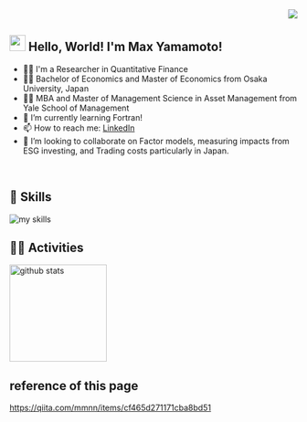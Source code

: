 <!-- 1. Change GitHub username -->
<div align="right">
  <img src="https://komarev.com/ghpvc/?username=masato-max-yamamoto" />
</div>


<!-- 2. profiles and contacts -->
## <img src="https://media.giphy.com/media/hvRJCLFzcasrR4ia7z/giphy.gif" width="28"> Hello, World! I'm Max Yamamoto!

- 🧑‍💻 I'm a Researcher in Quantitative Finance
- 🧑‍💻 Bachelor of Economics and Master of Economics from Osaka University, Japan
- 🧑‍💻 MBA and Master of Management Science in Asset Management from Yale School of Management
- 🌱 I’m currently learning Fortran!
- 📫 How to reach me: [LinkedIn](https://www.linkedin.com/in/max-yamamoto-a7047729/)
- 👯 I’m looking to collaborate on Factor models, measuring impacts from ESG investing, and Trading costs particularly in Japan.
<br>


<!-- 3. Skills -->
<!-- theme=light,theme=dark -->
<!-- icons：https://arc.net/l/quote/zizyykfh -->
## 🌱 Skills
<img alt="my skills" src="https://skillicons.dev/icons?theme=dark&perline=7&i=vim,r,py,fortran,latex,linux,mysql,perl,postgres,git,github,docker,aws,gcp,raspberrypi,ubuntu,vscode" />
<br>


<!-- 4. GitHub username-->
<!-- ライトモート：theme=light, ダークモート：theme=vue-dark  -->
## 🏃‍♀️ Activities
<div align="left">
  <img alt="github stats" height="170px" src="https://github-readme-stats.vercel.app/api/top-langs/?username=masato-max-yamamoto&theme=vue-dark&layout=compact" />
</div>

## reference of this page
https://qiita.com/mmnn/items/cf465d271171cba8bd51

<!--
**masato-max-yamamoto/masato-max-yamamoto** is a ✨ _special_ ✨ repository because its `README.md` (this file) appears on your GitHub profile.

Here are some ideas to get you started:

- 🔭 I’m currently working on ...
- 🌱 I’m currently learning ...
- 👯 I’m looking to collaborate on ...
- 🤔 I’m looking for help with ...
- 💬 Ask me about ...
- 📫 How to reach me: ...
- 😄 Pronouns: ...
- ⚡ Fun fact: ...
-->
